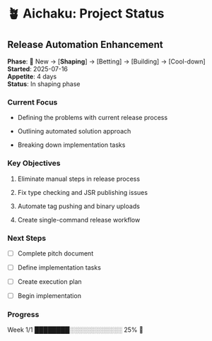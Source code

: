 # 🪴 Aichaku: Project Status

## Release Automation Enhancement

**Phase**: 🌱 New → [**Shaping**] → [Betting] → [Building] → [Cool-down]\
**Started**: 2025-07-16\
**Appetite**: 4 days\
**Status**: In shaping phase

### Current Focus

- Defining the problems with current release process

- Outlining automated solution approach

- Breaking down implementation tasks

### Key Objectives

1. Eliminate manual steps in release process

2. Fix type checking and JSR publishing issues

3. Automate tag pushing and binary uploads

4. Create single-command release workflow

### Next Steps

- [ ] Complete pitch document

- [ ] Define implementation tasks

- [ ] Create execution plan

- [ ] Begin implementation

### Progress

Week 1/1 ████████░░░░░░░░░░░░ 25% 🌱
